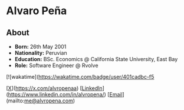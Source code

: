 # Alvaro Peña

## About
- **Born:** 26th May 2001
- **Nationality:** Peruvian
- **Education:** BSc. Economics @ California State University, East Bay
- **Role:** Software Engineer @ Rvolve

[![wakatime](https://wakatime.com/badge/user/401cadbc-f5

[[X](https://img.shields.io/badge/-black?style=flat-square&logo=x&logoColor=white)](https://x.com/alvropenaa) [[LinkedIn](https://img.shields.io/badge/-blue?style=flat-square&logo=linkedin&logoColor=white)](https://www.linkedin.com/in/alvropena/) [[Email](https://img.shields.io/badge/-red?style=flat-square&logo=gmail&logoColor=white)](mailto:me@alvropena.com)
